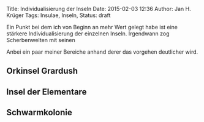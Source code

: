 Title: Individualisierung der Inseln
Date: 2015-02-03 12:36
Author: Jan H. Krüger
Tags: Insulae, Inseln, 
Status: draft

Ein Punkt bei dem ich von Beginn an mehr Wert gelegt habe ist eine stärkere Individualisierung der einzelnen Inseln. Irgendwann zog Scherbenwelten mit seinen 

Anbei ein paar meiner Bereiche anhand derer das vorgehen deutlicher wird.

## Orkinsel Grardush

## Insel der Elementare

## Schwarmkolonie 